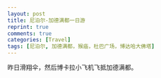 ```yaml
---
layout: post
title: 尼泊尔-加德满都一日游
reprint: true
comments: true
categories: [Travel]
tags: [尼泊尔, 加德满都，猴庙，杜巴广场，博达哈大佛塔]
---
```


昨日滑翔伞，然后博卡拉小飞机飞抵加德满都。


<script>
    photos=[
        ["/images/2017-10-07/DSC09577.jpg", "", "75%"],
        ["/images/2017-10-07/DSC09579.jpg", "", "75%"],
        ["/images/2017-10-07/DSC09580.jpg", "", "75%"],
        ["/images/2017-10-07/DSC09586.jpg", "", "75%"],
        ["/images/2017-10-07/DSC09588.jpg", "", "75%"],
        ["/images/2017-10-07/DSC09589.jpg", "", "75%"],
        ["/images/2017-10-07/DSC09591.jpg", "", "75%"],
        ["/images/2017-10-07/DSC09595.jpg", "", "75%"],
        ["/images/2017-10-07/DSC09609.jpg", "", "75%"],
        ["/images/2017-10-07/DSC09611.jpg", "", "75%"],
        ["/images/2017-10-07/DSC09615.jpg", "", "75%"],
        ["/images/2017-10-07/DSC09616.jpg", "", "75%"],
        ["/images/2017-10-07/DSC09617.jpg", "", "75%"],
        ["/images/2017-10-07/DSC09624.jpg", "", "75%"],
        ["/images/2017-10-07/DSC09625.jpg", "", "75%"],
        ["/images/2017-10-07/DSC09632.jpg", "", "75%"],
        ["/images/2017-10-07/DSC09638.jpg", "", "75%"],
        ["/images/2017-10-07/DSC09641.jpg", "", "75%"],
        ["/images/2017-10-07/DSC09652.jpg", "", "75%"],
        ["/images/2017-10-07/DSC09653.jpg", "", "75%"],
        ["/images/2017-10-07/DSC09665.jpg", "", "75%"],
        ["/images/2017-10-07/DSC09666.jpg", "", "75%"],
        ["/images/2017-10-07/DSC09674.jpg", "", "75%"],
        ["/images/2017-10-07/DSC09678.jpg", "", "75%"],
        ["/images/2017-10-07/DSC09681.jpg", "", "75%"],
        ["/images/2017-10-07/DSC09683.jpg", "", "75%"],
        ["/images/2017-10-07/DSC09684.jpg", "", "75%"],
        ["/images/2017-10-07/DSC09694.jpg", "", "75%"],
        ["/images/2017-10-07/DSC09700.jpg", "", "75%"],
        ["/images/2017-10-07/DSC09720.jpg", "", "75%"],
        ["/images/2017-10-07/DSC09722.jpg", "", "75%"],
        ["/images/2017-10-07/DSC09735.jpg", "", "75%"],
        ["/images/2017-10-07/DSC09739.jpg", "", "75%"],
        ["/images/2017-10-07/DSC09742.jpg", "", "75%"],
        ["/images/2017-10-07/DSC09743.jpg", "", "75%"],
        ["/images/2017-10-07/DSC09744.jpg", "", "75%"],
        ["/images/2017-10-07/DSC09745.jpg", "", "75%"],
        ["/images/2017-10-07/DSC09746.jpg", "", "75%"],
        ["/images/2017-10-07/DSC09751.jpg", "", "75%"],
        ["/images/2017-10-07/DSC09753.jpg", "", "75%"],
        ["/images/2017-10-07/DSC09760.jpg", "", "75%"],
        ["/images/2017-10-07/DSC09761.jpg", "", "75%"],
        ["/images/2017-10-07/DSC09775.jpg", "", "75%"],
        ["/images/2017-10-07/DSC09785.jpg", "", "75%"],
        ["/images/2017-10-07/DSC09794.jpg", "", "75%"],
        ["/images/2017-10-07/DSC09801.jpg", "", "75%"],
        ["/images/2017-10-07/DSC09813.jpg", "", "75%"],
        ["/images/2017-10-07/DSC09814.jpg", "", "75%"],
        ["/images/2017-10-07/DSC09816.jpg", "", "75%"],
        ["/images/2017-10-07/DSC09823.jpg", "", "75%"],
        ["/images/2017-10-07/DSC09824.jpg", "", "75%"],
        ["/images/2017-10-07/DSC09825.jpg", "", "75%"],
        ["/images/2017-10-07/DSC09829.jpg", "", "75%"],
        ["/images/2017-10-07/DSC09832.jpg", "", "75%"],
        ["/images/2017-10-07/DSC09847.jpg", "", "75%"],
        ["/images/2017-10-07/DSC09852.jpg", "", "75%"],
        ["/images/2017-10-07/DSC09855.jpg", "", "75%"],
        ["/images/2017-10-07/DSC09858.jpg", "", "75%"],
        ["/images/2017-10-07/DSC09859.jpg", "", "75%"],
        ["/images/2017-10-07/DSC09861.jpg", "", "75%"],
        ["/images/2017-10-07/DSC09862.jpg", "", "75%"],
        ["/images/2017-10-07/DSC09864.jpg", "", "75%"],
        ["/images/2017-10-07/DSC09865.jpg", "", "75%"],
        ["/images/2017-10-07/DSC09875.jpg", "", "75%"],
        ["/images/2017-10-07/DSC09877.jpg", "", "75%"],
    ];
    for (var i=0; i<photos.length; i++)
    {
        document.write("<figure><a href=\"" + photos[i][0] + "\" target=\"_blank\">")
        document.write("<img src=\"" + photos[i][0] + "\" alt=\"" + photos[i][1] + "\" width=\"" + photos[i][2] + "\">")
        document.write("</a></figure>")

        if (photos[i].length > 3)
            document.write(photos[i][3] + "<br><br>")
        else if (photos[i][1].length > 0)
            document.write(photos[i][1] + "<br><br>")
        else
            document.write("<br>")
    }
</script>
